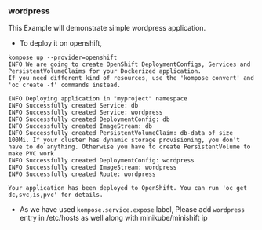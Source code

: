 ### wordpress

This Example will demonstrate simple wordpress application.

* To deploy it on openshift,

```
kompose up --provider=openshift
INFO We are going to create OpenShift DeploymentConfigs, Services and PersistentVolumeClaims for your Dockerized application.
If you need different kind of resources, use the 'kompose convert' and 'oc create -f' commands instead.

INFO Deploying application in "myproject" namespace
INFO Successfully created Service: db
INFO Successfully created Service: wordpress
INFO Successfully created DeploymentConfig: db
INFO Successfully created ImageStream: db
INFO Successfully created PersistentVolumeClaim: db-data of size 100Mi. If your cluster has dynamic storage provisioning, you don't have to do anything. Otherwise you have to create PersistentVolume to make PVC work
INFO Successfully created DeploymentConfig: wordpress
INFO Successfully created ImageStream: wordpress
INFO Successfully created Route: wordpress

Your application has been deployed to OpenShift. You can run 'oc get dc,svc,is,pvc' for details.
```

* As we have used `kompose.service.expose` label, Please add `wordpress` entry in /etc/hosts as well along with minikube/minishift ip
